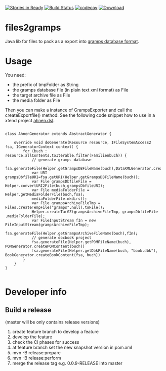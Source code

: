 [![Stories in Ready](https://badge.waffle.io/FunThomas424242/files2gramps.png?label=ready&title=Ready)](https://waffle.io/FunThomas424242/files2gramps)
[![Build Status](https://travis-ci.org/FunThomas424242/files2gramps.svg?branch=master)](https://travis-ci.org/FunThomas424242/files2gramps)
[![codecov](https://codecov.io/gh/FunThomas424242/files2gramps/branch/master/graph/badge.svg)](https://codecov.io/gh/FunThomas424242/files2gramps)
[![Download](https://api.bintray.com/packages/funthomas424242/funthomas424242-libs/files2gramps/images/download.svg) ](https://bintray.com/funthomas424242/funthomas424242-libs/files2gramps/_latestVersion)

# files2gramps
Java lib for files to pack as a export into [gramps database format](https://gramps-project.org/wiki/index.php?title=Gramps_XML).

# Usage
You need:
 
 * the prefix of tmpFolder as String
 * the gramps database file (in plain text xml format) as File
 * the target archive file as File 
 * the media folder as File
 
Then you can make a instance of GrampsExporter and call the createExportfile() method.
See the following code snippet how to use in a xtend project [ahnen.dsl](https://github.com/FunThomas424242/ahnen.dsl).

```
   
class AhnenGenerator extends AbstractGenerator {

	override void doGenerate(Resource resource, IFileSystemAccess2 fsa, IGeneratorContext context) {
		for (buch : resource.allContents.toIterable.filter(Familienbuch)) {
		    // generate gramps database
			fsa.generateFile(Helper.getGrampsDBFileName(buch),DataXMLGenerator.createGrampsDBContent(buch));
			var URI grampsDbfileURI=fsa.getURI(Helper.getGrampsDBFileName(buch));
			var File grampsDbfileFile = Helper.convertURI2File(buch,grampsDbfileURI);
			var File mediaFolderFile = Helper.getMediaFolderFile(buch,fsa);
			mediaFolderFile.mkdirs();
			var File grampsArchiveFileTmp = Files.createTempFile("gramps",null).toFile();
		    Helper.createTarGZ(grampsArchiveFileTmp, grampsDbfileFile ,mediaFolderFile);
		    var FileInputStream fIn = new FileInputStream(grampsArchiveFileTmp);
		    fsa.generateFile(Helper.getGrampsArchiveFileName(buch),fIn);
		    // generate docbook project
			fsa.generateFile(Helper.getPOMFileName(buch), POMGenerator.createPOMContent(buch))
			fsa.generateFile(Helper.getDbkFileName(buch, "book.dbk"), BookGenerator.createBookContent(fsa, buch))
		}
	}
}
     
```
# Developer info

## Build a release
(master will be only contains release versions)

1. create feature branch to develop a feature
9. develop the feature
9. check the CI phases for success
9. at feature branch set the new snapshot version in pom.xml
9. mvn -B release:prepare
9. mvn -B release:perform
9. merge the release tag e.g. 0.0.9-RELEASE into master
